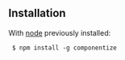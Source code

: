 ## Installation

  With [node](http://nodejs.org) previously installed:

     $ npm install -g componentize
